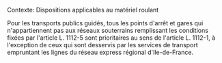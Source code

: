 Contexte: Dispositions applicables au matériel roulant

Pour les transports publics guidés, tous les points d'arrêt et gares qui n'appartiennent pas aux réseaux souterrains remplissant les conditions fixées par l'article L. 1112-5 sont prioritaires au sens de l'article L. 1112-1, à l'exception de ceux qui sont desservis par les services de transport empruntant les lignes du réseau express régional d'Ile-de-France.
